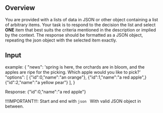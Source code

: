## Overview

You are provided with a lists of data in JSON or other object containing a list of arbitrary items. Your task is to respond to the decision the list and select **ONE** item that best suits the criteria mentioned in the description or implied by the context. The response should be formatted as a JSON object, repeating the json object with the selected item exactly.

## Input
example:
{
"news": 'spring is here, the orchards are in bloom, and the apples are ripe for the picking. Which apple would you like to pick?'
"options": [
    {"id":0,"name":"an orange"},
    {"id":1,"name":"a red apple",}
    {"id":2,"name":"a yellow pear"}
  ],
}

Response:
{"id":0,"name":"a red apple"}

!!!IMPORTANT!!!: Start and end with ```json ``` With valid JSON object in between.

